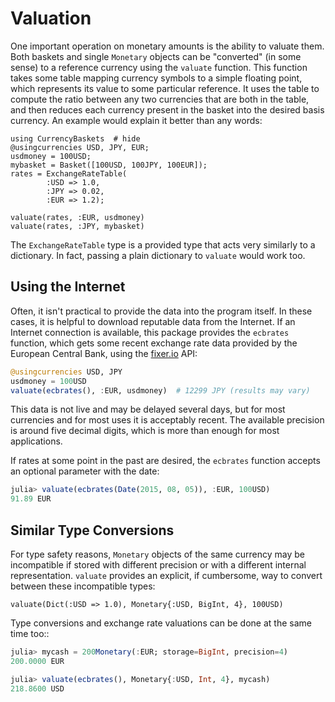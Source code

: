 # Valuation

One important operation on monetary amounts is the ability to valuate them. Both
baskets and single `Monetary` objects can be "converted" (in some sense) to a
reference currency using the `valuate` function. This function takes some table
mapping currency symbols to a simple floating point, which represents its value
to some particular reference. It uses the table to compute the ratio between any
two currencies that are both in the table, and then reduces each currency
present in the basket into the desired basis currency. An example would explain
it better than any words:

```@repl
using CurrencyBaskets  # hide
@usingcurrencies USD, JPY, EUR;
usdmoney = 100USD;
mybasket = Basket([100USD, 100JPY, 100EUR]);
rates = ExchangeRateTable(
        :USD => 1.0,
        :JPY => 0.02,
        :EUR => 1.2);

valuate(rates, :EUR, usdmoney)
valuate(rates, :JPY, mybasket)
```

The `ExchangeRateTable` type is a provided type that acts very similarly to a
dictionary. In fact, passing a plain dictionary to `valuate` would work too.

## Using the Internet

Often, it isn't practical to provide the data into the program itself. In these
cases, it is helpful to download reputable data from the Internet. If an
Internet connection is available, this package provides the `ecbrates` function,
which gets some recent exchange rate data provided by the European Central Bank,
using the [fixer.io](https://fixer.io/) API:

```julia
@usingcurrencies USD, JPY
usdmoney = 100USD
valuate(ecbrates(), :EUR, usdmoney)  # 12299 JPY (results may vary)
```

This data is not live and may be delayed several days, but for most currencies
and for most uses it is acceptably recent. The available precision is around
five decimal digits, which is more than enough for most applications.

If rates at some point in the past are desired, the `ecbrates` function
accepts an optional parameter with the date:

```julia
julia> valuate(ecbrates(Date(2015, 08, 05)), :EUR, 100USD)
91.89 EUR
```

## Similar Type Conversions

For type safety reasons, `Monetary` objects of the same currency may be
incompatible if stored with different precision or with a different internal
representation. `valuate` provides an explicit, if cumbersome, way to convert
between these incompatible types:

```@repl
valuate(Dict(:USD => 1.0), Monetary{:USD, BigInt, 4}, 100USD)
```

Type conversions and exchange rate valuations can be done at the same time too::

```julia
julia> mycash = 200Monetary(:EUR; storage=BigInt, precision=4)
200.0000 EUR

julia> valuate(ecbrates(), Monetary{:USD, Int, 4}, mycash)
218.8600 USD
```
